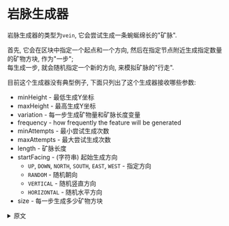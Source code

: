 # 岩脉生成器

岩脉生成器的类型为`vein`, 它会尝试生成一条蜿蜒绵长的"矿脉".

首先, 它会在区块中指定一个起点和一个方向, 然后在指定节点附近生成指定数量的矿物方块, 作为"一步";  
每生成一步, 就会随机指定一个新的方向, 来模拟矿脉的"行走".

目前这个生成器没有典型例子, 下面只列出了这个生成器接收哪些参数:

* minHeight - 最低生成Y坐标
* maxHeight - 最高生成Y坐标
* variation - 每一步生成矿物量和矿脉长度变量
* frequency - how frequently the feature will be generated
* minAttempts - 最小尝试生成次数
* maxAttempts - 最大尝试生成次数
* length - 矿脉长度
* startFacing - (字符串) 起始生成方向
  * `UP`, `DOWN`, `NORTH`, `SOUTH`, `EAST`, `WEST` - 指定方向
  * `RANDOM` - 随机朝向
  * `VERTICAL` - 随机竖直方向
  * `HORIZONTAL` - 随机水平方向
* size - 每一步生成多少矿物方块

<details>
<summary>原文</summary>
The vein feature generator attempts to spawn a long, snaking "vein" of an ore in the world. It does this by choosing a starting point in a chunk, picking a direction to go and "simulating" a walk for the length of the vein, at each step deciding on a somewhat random new direction to move in. It then goes back and at each of those single block steps tries to generate a small node of the specified block(s).

As no canonical example of this generator exists, here are the parameters it takes and an explanation of them:

* minHeight - the minimum Y level a vein can spawn at or reach
* maxHeight - the maximum Y level a vein can spawn at or reach
* variation - the amount of variation in the size of the "node" generated at each "step" of the vein as well as the difference in length of the vein
* frequency - how frequently the feature will be generated
* minAttempts - minimum number of times to try and generate this feature
* maxAttempts - maximum number of times to try and generate this feature
* length - mean length of any given vein
* startFacing - which direction will the vein prefer to head in on spawn ? ("UP", "DOWN", "NORTH", "SOUTH", "EAST", "WEST", "RANDOM" (randomly choose), "VERTICAL" (choose either up or down randomly), "HORIZONTAL" (choose any but "UP" or "DOWN" randomly)
* size - how many blocks will spawn as a "node" of the vein at each "step" along its length ?
</details>